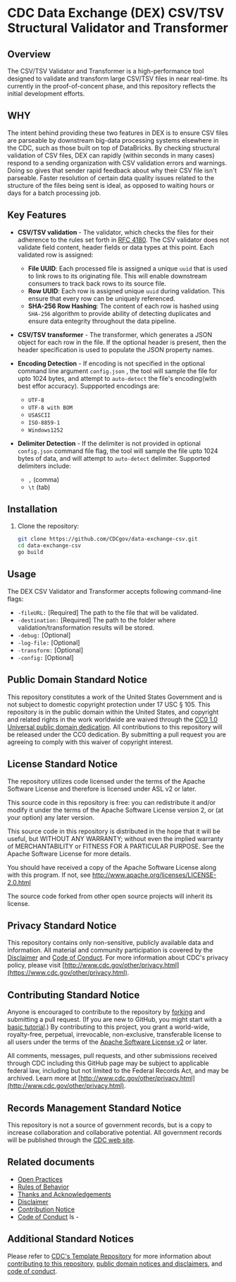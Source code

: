 
# CDC Data Exchange (DEX) CSV/TSV Structural Validator and Transformer

## Overview
The CSV/TSV Validator and Transformer is a high-performance tool designed to validate and transform large CSV/TSV files in near real-time. Its currently in the proof-of-concent phase, and this repository reflects the initial development efforts.

## WHY
The intent behind providing these two features in DEX is to ensure CSV files are parseable by downstream big-data processing systems elsewhere in the CDC, such as those built on top of DataBricks. By checking structural validation of CSV files, DEX can rapidly (within seconds in many cases) respond to a sending organization with CSV validation errors and warnings. Doing so gives that sender rapid feedback about why their CSV file isn't parseable. Faster resolution of certain data quality issues related to the structure of the files being sent is ideal, as opposed to waiting hours or days for a batch processing job.


## Key Features

- **CSV/TSV validation** - The validator, which checks the files for their adherence to the rules set forth in [RFC 4180](https://www.rfc-editor.org/rfc/rfc4180). The CSV validator does not validate field content, header fields or data types at this point. Each validated row is assigned:
    - **File UUID**: Each processed file is assigned a unique `uuid` that is used to link rows to its originating file. This will enable downstream consumers to track back rows to its source file.
    - **Row UUID**: Each row is assigned unique `uuid` during validation. This ensure that every row can be uniquely referenced.
    - **SHA-256 Row Hashing**: The content of each row is hashed using  `SHA-256` algorithm to provide ability of detecting duplicates and ensure data entegrity throughout the data pipeline. 

- **CSV/TSV transformer** - The  transformer, which generates a JSON object for each row in the file. If the optional header is present, then the header specification is used to populate the JSON property names.

- **Encoding Detection** - If encoding is not specified in the optional command line argument `config.json` , the tool will sample the file for upto 1024 bytes, and attempt to `auto-detect` the file's encoding(with best effor accuracy). Suppported encodings are: 
    - `UTF-8`
    - `UTF-8 with BOM`
    - `USASCII`
    - `ISO-8859-1`
    - `Windows1252`

- **Delimiter Detection** - If the delimiter is not provided in optional `config.json` command file flag, the tool will sample the file upto 1024 bytes of data, and will attempt to `auto-detect` delimiter. Supported delimiters include: 
    - `,` (comma)
    - `\t` (tab) 

## Installation
1. Clone the repository:
    ```bash
    git clone https://github.com/CDCgov/data-exchange-csv.git
    cd data-exchange-csv
    go build
    ```

## Usage
The DEX CSV Validator and Transformer accepts following command-line flags:
- `-fileURL:` [Required] The path to the file that will be validated.
- `-destination:` [Required] The path to the folder where validation/transformation results will be stored.
- `-debug:` [Optional]
- `-log-file:` [Optional]
- `-transform:` [Optional]
- `-config:` [Optional]

## Public Domain Standard Notice
This repository constitutes a work of the United States Government and is not
subject to domestic copyright protection under 17 USC § 105. This repository is in
the public domain within the United States, and copyright and related rights in
the work worldwide are waived through the [CC0 1.0 Universal public domain dedication](https://creativecommons.org/publicdomain/zero/1.0/).
All contributions to this repository will be released under the CC0 dedication. By
submitting a pull request you are agreeing to comply with this waiver of
copyright interest.

## License Standard Notice
The repository utilizes code licensed under the terms of the Apache Software
License and therefore is licensed under ASL v2 or later.

This source code in this repository is free: you can redistribute it and/or modify it under
the terms of the Apache Software License version 2, or (at your option) any
later version.

This source code in this repository is distributed in the hope that it will be useful, but WITHOUT ANY
WARRANTY; without even the implied warranty of MERCHANTABILITY or FITNESS FOR A
PARTICULAR PURPOSE. See the Apache Software License for more details.

You should have received a copy of the Apache Software License along with this
program. If not, see http://www.apache.org/licenses/LICENSE-2.0.html

The source code forked from other open source projects will inherit its license.

## Privacy Standard Notice
This repository contains only non-sensitive, publicly available data and
information. All material and community participation is covered by the
[Disclaimer](https://github.com/CDCgov/template/blob/master/DISCLAIMER.md)
and [Code of Conduct](https://github.com/CDCgov/template/blob/master/code-of-conduct.md).
For more information about CDC's privacy policy, please visit [http://www.cdc.gov/other/privacy.html](https://www.cdc.gov/other/privacy.html).

## Contributing Standard Notice
Anyone is encouraged to contribute to the repository by [forking](https://help.github.com/articles/fork-a-repo)
and submitting a pull request. (If you are new to GitHub, you might start with a
[basic tutorial](https://help.github.com/articles/set-up-git).) By contributing
to this project, you grant a world-wide, royalty-free, perpetual, irrevocable,
non-exclusive, transferable license to all users under the terms of the
[Apache Software License v2](http://www.apache.org/licenses/LICENSE-2.0.html) or
later.

All comments, messages, pull requests, and other submissions received through
CDC including this GitHub page may be subject to applicable federal law, including but not limited to the Federal Records Act, and may be archived. Learn more at [http://www.cdc.gov/other/privacy.html](http://www.cdc.gov/other/privacy.html).

## Records Management Standard Notice
This repository is not a source of government records, but is a copy to increase
collaboration and collaborative potential. All government records will be
published through the [CDC web site](http://www.cdc.gov).

## Related documents

* [Open Practices](open_practices.md)
* [Rules of Behavior](rules_of_behavior.md)
* [Thanks and Acknowledgements](thanks.md)
* [Disclaimer](DISCLAIMER.md)
* [Contribution Notice](CONTRIBUTING.md)
* [Code of Conduct](code-of-conduct.md)
ls -
## Additional Standard Notices
Please refer to [CDC's Template Repository](https://github.com/CDCgov/template)
for more information about [contributing to this repository](https://github.com/CDCgov/template/blob/master/CONTRIBUTING.md),
[public domain notices and disclaimers](https://github.com/CDCgov/template/blob/master/DISCLAIMER.md),
and [code of conduct](https://github.com/CDCgov/template/blob/master/code-of-conduct.md).
